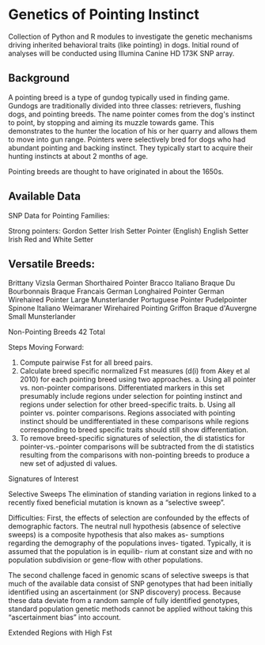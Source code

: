 Genetics of Pointing Instinct
===============

Collection of Python and R modules to investigate the genetic mechanisms driving inherited behavioral traits (like pointing) in dogs. Initial round of analyses will be conducted using Illumina Canine HD 173K SNP array.


Background 
---------------
A pointing breed is a type of gundog typically used in finding game. Gundogs are traditionally divided into three classes: retrievers, flushing dogs, and pointing breeds. The name pointer comes from the dog's instinct to point, by stopping and aiming its muzzle towards game. This demonstrates to the hunter the location of his or her quarry and allows them to move into gun range. Pointers were selectively bred for dogs who had abundant pointing and backing instinct. They typically start to acquire their hunting instincts at about 2 months of age.

Pointing breeds are thought to have originated in about the 1650s.

Available Data
---------------
SNP Data for Pointing Families:

Strong pointers:
Gordon Setter
Irish Setter
Pointer (English)
English Setter
Irish Red and White Setter

Versatile Breeds:
---------------
Brittany
Vizsla
German Shorthaired Pointer
Bracco Italiano
Braque Du Bourbonnais
Braque Francais
German Longhaired Pointer
German Wirehaired Pointer
Large Munsterlander
Portuguese Pointer
Pudelpointer
Spinone Italiano
Weimaraner
Wirehaired Pointing Griffon
Braque d'Auvergne
Small Munsterlander

Non-Pointing Breeds
42 Total

Steps Moving Forward:
1. Compute pairwise Fst for all breed pairs.
2. Calculate breed specific normalized Fst measures (d(i) from Akey et al 2010) for each pointing breed using two approaches. 
	a. Using all pointer vs. non-pointer comparisons. Differentiated markers in this set presumably include regions under selection for pointing instinct and regions under selection for other breed-specific traits.
	b. Using all pointer vs. pointer comparisons. Regions associated with pointing instinct should be undifferentiated in these comparisons while regions corresponding to breed specific traits should still show differentiation.
3. To remove breed-specific signatures of selection, the di statistics for pointer-vs.-pointer comparisons will be subtracted from the di statistics resulting from the comparisons with non-pointing breeds to produce a new set of adjusted di values.



Signatures of Interest

Selective Sweeps
The elimination of standing variation in regions linked to a recently fixed beneficial mutation is known as a “selective sweep”.

Difficulties:
First, the effects of selection are confounded by the effects of demographic factors. The neutral null hypothesis (absence of selective sweeps) is a composite hypothesis that also makes as- sumptions regarding the demography of the populations inves- tigated. Typically, it is assumed that the population is in equilib- rium at constant size and with no population subdivision or gene-flow with other populations.

The second challenge faced in genomic scans of selective sweeps is that much of the available data consist of SNP genotypes that had been initially identified using an ascertainment (or SNP discovery) process. Because these data deviate from a random sample of fully identified genotypes, standard population genetic methods cannot be applied without taking this “ascertainment bias” into account.


Extended Regions with High Fst


